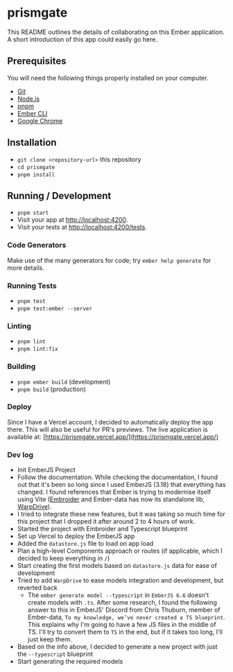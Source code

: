 # prismgate

This README outlines the details of collaborating on this Ember application.
A short introduction of this app could easily go here.

## Prerequisites

You will need the following things properly installed on your computer.

- [Git](https://git-scm.com/)
- [Node.js](https://nodejs.org/)
- [pnpm](https://pnpm.io/)
- [Ember CLI](https://cli.emberjs.com/release/)
- [Google Chrome](https://google.com/chrome/)

## Installation

- `git clone <repository-url>` this repository
- `cd prismgate`
- `pnpm install`

## Running / Development

- `pnpm start`
- Visit your app at [http://localhost:4200](http://localhost:4200).
- Visit your tests at [http://localhost:4200/tests](http://localhost:4200/tests).

### Code Generators

Make use of the many generators for code; try `ember help generate` for more details.

### Running Tests

- `pnpm test`
- `pnpm test:ember --server`

### Linting

- `pnpm lint`
- `pnpm lint:fix`

### Building

- `pnpm ember build` (development)
- `pnpm build` (production)

### Deploy

Since I have a Vercel account, I decided to automatically deploy the app there. This will also be useful for PR's previews.
The live application is available at: [https://prismgate.vercel.app/](https://prismgate.vercel.app/)

### Dev log

- Init EmberJS Project
- Follow the documentation. While checking the documentation, I found out that it's been so long since I used EmberJS (3.18) that everything has changed. I found references that Ember is trying to modernise itself using Vite ([Embroider](https://github.com/embroider-build/embroider) and Ember-data has now its standalone lib, [WarpDrive](https://emberjs.github.io/data/)).
- I tried to integrate these new features, but it was taking so much time for this project that I dropped it after around 2 to 4 hours of work.
- Started the project with Embroider and Typescript blueprint
- Set up Vercel to deploy the EmberJS app
- Added the `datastore.js` file to load on app load
- Plan a high-level Components approach or routes (if applicable, which I decided to keep everything in `/`)
- Start creating the first models based on `datastore.js` data for ease of development
- Tried to add `WarpDrive` to ease models integration and development, but reverted back
  - The `ember generate model --typescript` in `EmberJS 6.6` doesn't create models with `.ts`. After some research, I found the following answer to this in EmberJS' Discord from Chris Thuburn, member of Ember-data, `To my knowledge, we’ve never created a TS blueprint`. This explains why I'm going to have a few JS files in the middle of TS. I'll try to convert them to `TS` in the end, but if it takes too long, I'll just keep them.
- Based on the info above, I decided to generate a new project with just the `--typescript` blueprint
- Start generating the required models
